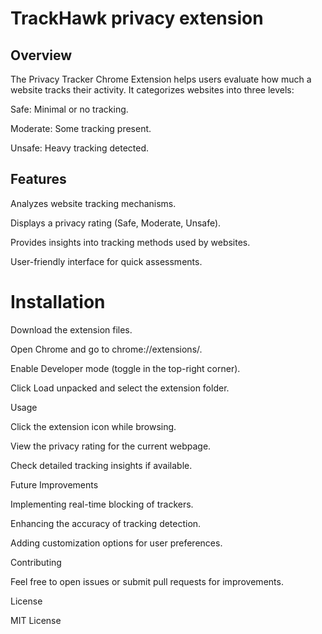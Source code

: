 # TrackHawk privacy extension 

## Overview

The Privacy Tracker Chrome Extension helps users evaluate how much a website tracks their activity. It categorizes websites into three levels:

Safe: Minimal or no tracking.

Moderate: Some tracking present.

Unsafe: Heavy tracking detected.

## Features

Analyzes website tracking mechanisms.

Displays a privacy rating (Safe, Moderate, Unsafe).

Provides insights into tracking methods used by websites.

User-friendly interface for quick assessments.

# Installation

Download the extension files.

Open Chrome and go to chrome://extensions/.

Enable Developer mode (toggle in the top-right corner).

Click Load unpacked and select the extension folder.

Usage

Click the extension icon while browsing.

View the privacy rating for the current webpage.

Check detailed tracking insights if available.

Future Improvements

Implementing real-time blocking of trackers.

Enhancing the accuracy of tracking detection.

Adding customization options for user preferences.

Contributing

Feel free to open issues or submit pull requests for improvements.

License

MIT License
